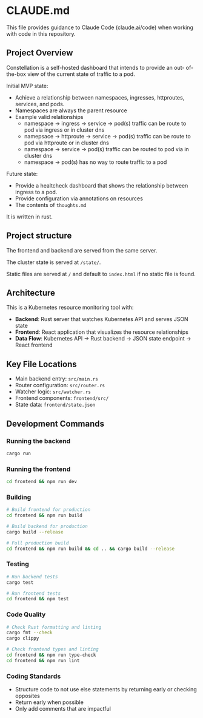 # CLAUDE.md

This file provides guidance to Claude Code (claude.ai/code) when working with code in this repository.

## Project Overview

Constellation is a self-hosted dashboard that intends to provide an out- of-the-box view of the current state of traffic to a pod.

Initial MVP state:
* Achieve a relationship between namespaces, ingresses, httproutes, services, and pods.
* Namespaces are always the parent resource
* Example valid relationships
    - namespace -> ingress -> service -> pod(s) traffic can be route to pod via ingress or in cluster dns
    - namepsace -> httproute -> service -> pod(s) traffic can be route to pod via httproute or in cluster dns
    - namespace -> service -> pod(s) traffic can be routed to pod via in cluster dns
    - namespace -> pod(s) has no way to route traffic to a pod

Future state: 
* Provide a healtcheck dashboard that shows the relationship between ingress to a pod.
* Provide configuration via annotations on resources
* The contents of `thoughts.md`

It is written in rust.

## Project structure

The frontend and backend are served from the same server.

The cluster state is served at `/state/`.

Static files are served at `/` and default to `index.html` if no static file is found.

## Architecture

This is a Kubernetes resource monitoring tool with:
- **Backend**: Rust server that watches Kubernetes API and serves JSON state
- **Frontend**: React application that visualizes the resource relationships
- **Data Flow**: Kubernetes API → Rust backend → JSON state endpoint → React frontend

## Key File Locations

- Main backend entry: `src/main.rs`
- Router configuration: `src/router.rs`
- Watcher logic: `src/watcher.rs`
- Frontend components: `frontend/src/`
- State data: `frontend/state.json`

## Development Commands

### Running the backend
```bash
cargo run
```

### Running the frontend
```bash
cd frontend && npm run dev
```

### Building
```bash
# Build frontend for production
cd frontend && npm run build

# Build backend for production
cargo build --release

# Full production build
cd frontend && npm run build && cd .. && cargo build --release
```

### Testing
```bash
# Run backend tests
cargo test

# Run frontend tests
cd frontend && npm test
```

### Code Quality
```bash
# Check Rust formatting and linting
cargo fmt --check
cargo clippy

# Check frontend types and linting
cd frontend && npm run type-check
cd frontend && npm run lint
```

### Coding Standards
* Structure code to not use else statements by returning early or checking opposites
* Return early when possible
* Only add comments that are impactful